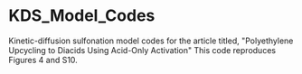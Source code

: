 # KDS_Model_Codes
Kinetic-diffusion sulfonation model codes for the article titled, "Polyethylene Upcycling to Diacids Using Acid-Only Activation"
This code reproduces Figures 4 and S10.
